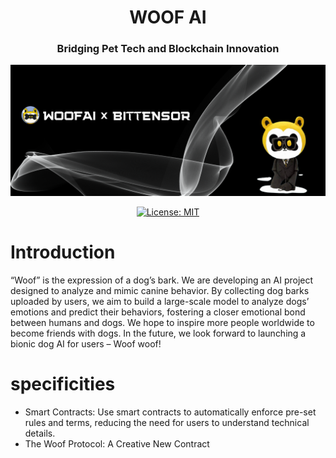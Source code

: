 <div align="center">

# **WOOF AI** <!-- omit in toc -->

### Bridging Pet Tech and Blockchain Innovation <!-- omit in toc -->
![hero](./asset/offline.png)

[![License: MIT](https://img.shields.io/badge/License-MIT-yellow.svg)](https://opensource.org/licenses/MIT)

</div>

#  Introduction

“Woof” is the expression of a dog’s bark. We are developing an AI project designed to analyze and mimic canine behavior. By collecting dog barks uploaded by users, we aim to build a large-scale model to analyze dogs’ emotions and predict their behaviors, fostering a closer emotional bond between humans and dogs. We hope to inspire more people worldwide to become friends with dogs. In the future, we look forward to launching a bionic dog AI for users – Woof woof!

# specificities
*  Smart Contracts: Use smart contracts to automatically enforce pre-set rules and terms, reducing the need for users to understand technical details.
* The Woof Protocol: A Creative New Contract
